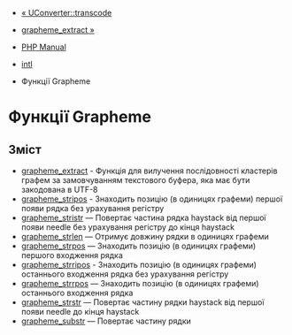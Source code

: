 - [« UConverter::transcode](uconverter.transcode.md)
- [grapheme_extract »](function.grapheme-extract.md)

- [PHP Manual](index.md)
- [intl](book.intl.md)
- Функції Grapheme

# Функції Grapheme

## Зміст

- [grapheme_extract](function.grapheme-extract.md) - Функція для
вилучення послідовності кластерів графем за замовчуванням
текстового буфера, яка має бути закодована в UTF-8
- [grapheme_stripos](function.grapheme-stripos.md) - Знаходить позицію
(в одиницях графеми) першої появи рядка без урахування регістру
- [grapheme_stristr](function.grapheme-stristr.md) — Повертає
частина рядка haystack від першої появи needle без урахування регістру
до кінця haystack
- [grapheme_strlen](function.grapheme-strlen.md) — Отримує довжину
рядки в одиницях графеми
- [grapheme_strpos](function.grapheme-strpos.md) — Знаходить позицію
(в одиницях графеми) першого входження рядка
- [grapheme_strripos](function.grapheme-strripos.md) - Знаходить
позицію (в одиницях графеми) останнього входження рядка без урахування
регістру
- [grapheme_strrpos](function.grapheme-strrpos.md) — Знаходить позицію
(в одиницях графеми) останнього входження рядка
- [grapheme_strstr](function.grapheme-strstr.md) — Повертає частину
рядки haystack від першої появи needle до кінця haystack
- [grapheme_substr](function.grapheme-substr.md) — Повертає частину
рядки
